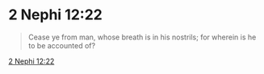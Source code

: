 # 2 Nephi 12:22

> Cease ye from man, whose breath is in his nostrils; for wherein is he to be accounted of?

[2 Nephi 12:22](https://www.churchofjesuschrist.org/study/scriptures/bofm/2-ne/12?lang=eng&id=p22#p22)


